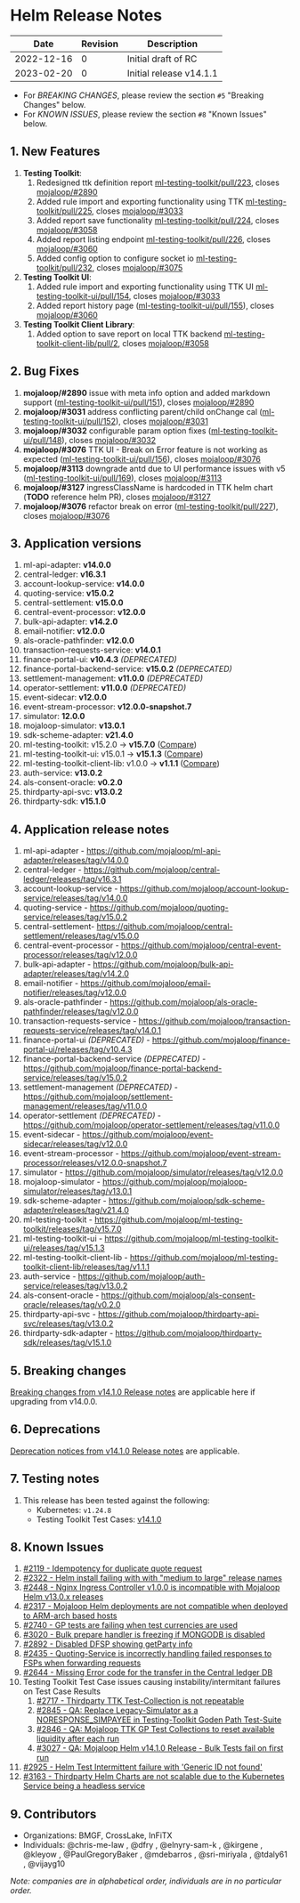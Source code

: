 # Helm Release Notes

Date | Revision | Description
---------|----------|---------
 2022-12-16 | 0 | Initial draft of RC
 2023-02-20 | 0 | Initial release v14.1.1

- For *BREAKING CHANGES*, please review the section `#5` "Breaking Changes" below.
- For *KNOWN ISSUES*, please review the section `#8` "Known Issues" below.

## 1. New Features

1. **Testing Toolkit**:
    1. Redesigned ttk definition report [ml-testing-toolkit/pull/223](https://github.com/mojaloop/ml-testing-toolkit/pull/223), closes [mojaloop/#2890](https://github.com/mojaloop/project/issues/2890)
    2. Added rule import and exporting functionality using TTK [ml-testing-toolkit/pull/225](https://github.com/mojaloop/ml-testing-toolkit/pull/225), closes [mojaloop/#3033](https://github.com/mojaloop/project/issues/3033)
    3. Added report save functionality [ml-testing-toolkit/pull/224](https://github.com/mojaloop/ml-testing-toolkit/pull/224), closes [mojaloop/#3058](https://github.com/mojaloop/project/issues/3058)
    4. Added report listing endpoint [ml-testing-toolkit/pull/226](https://github.com/mojaloop/ml-testing-toolkit/pull/226), closes [mojaloop/#3060](https://github.com/mojaloop/project/issues/3060)
    5. Added config option to configure socket io [ml-testing-toolkit/pull/232](https://github.com/mojaloop/ml-testing-toolkit/pull/232), closes [mojaloop/#3075](https://github.com/mojaloop/project/issues/3075)
2. **Testing Toolkit UI**:
    1. Added rule import and exporting functionality using TTK UI [ml-testing-toolkit-ui/pull/154](https://github.com/mojaloop/ml-testing-toolkit-ui/pull/154), closes [mojaloop/#3033](https://github.com/mojaloop/project/issues/3033)
    2. Added report history page ([ml-testing-toolkit-ui/pull/155](https://github.com/mojaloop/ml-testing-toolkit-ui/pull/155)), closes [mojaloop/#3060](https://github.com/mojaloop/project/issues/3060)
3. **Testing Toolkit Client Library**:
    1. Added option to save report on local TTK backend [ml-testing-toolkit-client-lib/pull/2](https://github.com/mojaloop/ml-testing-toolkit-client-lib/pull/2), closes [mojaloop/#3058](https://github.com/mojaloop/project/issues/3058)

## 2. Bug Fixes

1. **mojaloop/#2890** issue with meta info option and added markdown support ([ml-testing-toolkit-ui/pull/151](https://github.com/mojaloop/ml-testing-toolkit-ui/pull/151)), closes [mojaloop/#2890](https://github.com/mojaloop/project/issues/2890)
2. **mojaloop/#3031** address conflicting parent/child onChange cal ([ml-testing-toolkit-ui/pull/152](https://github.com/mojaloop/ml-testing-toolkit-ui/pull/152)), closes [mojaloop/#3031](https://github.com/mojaloop/project/issues/3031)
3. **mojaloop/#3032** configurable param option fixes ([ml-testing-toolkit-ui/pull/148](https://github.com/mojaloop/ml-testing-toolkit-ui/pull/148)), closes [mojaloop/#3032](https://github.com/mojaloop/project/issues/3032)
4. **mojaloop/#3076** TTK UI - Break on Error feature is not working as expected ([ml-testing-toolkit-ui/pull/156](https://github.com/mojaloop/ml-testing-toolkit-ui/pull/156)), closes [mojaloop/#3076](https://github.com/mojaloop/project/issues/3076)
5. **mojaloop/#3113** downgrade antd due to UI performance issues with v5 ([ml-testing-toolkit-ui/pull/169](https://github.com/mojaloop/ml-testing-toolkit-ui/pull/169)), closes [mojaloop/#3113](https://github.com/mojaloop/project/issues/3113)
6. **mojaloop/#3127** ingressClassName is hardcoded in TTK helm chart (**TODO** reference helm PR), closes [mojaloop/#3127](https://github.com/mojaloop/project/issues/3127)
7. **mojaloop/#3076** refactor break on error ([ml-testing-toolkit/pull/227](https://github.com/mojaloop/ml-testing-toolkit/pull/227)), closes [mojaloop/#3076](https://github.com/mojaloop/project/issues/3076)

## 3. Application versions

1. ml-api-adapter: **v14.0.0**
2. central-ledger: **v16.3.1**
3. account-lookup-service: **v14.0.0**
4. quoting-service: **v15.0.2**
5. central-settlement: **v15.0.0**
6. central-event-processor: **v12.0.0**
7. bulk-api-adapter: **v14.2.0**
8. email-notifier: **v12.0.0**
9. als-oracle-pathfinder: **v12.0.0**
10. transaction-requests-service: **v14.0.1**
11. finance-portal-ui: **v10.4.3** _(DEPRECATED)_
12. finance-portal-backend-service: **v15.0.2** _(DEPRECATED)_
13. settlement-management: **v11.0.0** _(DEPRECATED)_
14. operator-settlement: **v11.0.0** _(DEPRECATED)_
15. event-sidecar: **v12.0.0**
16. event-stream-processor: **v12.0.0-snapshot.7**
17. simulator: **12.0.0**
18. mojaloop-simulator: **v13.0.1**
19. sdk-scheme-adapter: **v21.4.0**
20. ml-testing-toolkit: v15.2.0 -> **v15.7.0** ([Compare](https://github.com/mojaloop/ml-testing-toolkit/compare/v15.2.0...v15.7.0))
21. ml-testing-toolkit-ui: v15.0.1 -> **v15.1.3** ([Compare](https://github.com/mojaloop/ml-testing-toolkit-ui/compare/v15.0.1...v15.1.3))
22. ml-testing-toolkit-client-lib: v1.0.0 -> **v1.1.1** ([Compare](https://github.com/mojaloop/ml-testing-toolkit-client-lib/compare/v1.0.0...v1.1.1))
23. auth-service: **v13.0.2**
24. als-consent-oracle: **v0.2.0**
25. thirdparty-api-svc: **v13.0.2**
26. thirdparty-sdk: **v15.1.0**

## 4. Application release notes

1. ml-api-adapter - https://github.com/mojaloop/ml-api-adapter/releases/tag/v14.0.0
2. central-ledger - https://github.com/mojaloop/central-ledger/releases/tag/v16.3.1
3. account-lookup-service - https://github.com/mojaloop/account-lookup-service/releases/tag/v14.0.0
4. quoting-service - https://github.com/mojaloop/quoting-service/releases/tag/v15.0.2
5. central-settlement- https://github.com/mojaloop/central-settlement/releases/tag/v15.0.0
6. central-event-processor - https://github.com/mojaloop/central-event-processor/releases/tag/v12.0.0
7. bulk-api-adapter - https://github.com/mojaloop/bulk-api-adapter/releases/tag/v14.2.0
8. email-notifier - https://github.com/mojaloop/email-notifier/releases/tag/v12.0.0
9. als-oracle-pathfinder - https://github.com/mojaloop/als-oracle-pathfinder/releases/tag/v12.0.0
10. transaction-requests-service - https://github.com/mojaloop/transaction-requests-service/releases/tag/v14.0.1
11. finance-portal-ui _(DEPRECATED)_ - https://github.com/mojaloop/finance-portal-ui/releases/tag/v10.4.3
12. finance-portal-backend-service _(DEPRECATED)_ - https://github.com/mojaloop/finance-portal-backend-service/releases/tag/v15.0.2
13. settlement-management _(DEPRECATED)_ - https://github.com/mojaloop/settlement-management/releases/tag/v11.0.0
14. operator-settlement _(DEPRECATED)_ - https://github.com/mojaloop/operator-settlement/releases/tag/v11.0.0
15. event-sidecar - https://github.com/mojaloop/event-sidecar/releases/tag/v12.0.0
16. event-stream-processor - https://github.com/mojaloop/event-stream-processor/releases/v12.0.0-snapshot.7
17. simulator - https://github.com/mojaloop/simulator/releases/tag/v12.0.0
18. mojaloop-simulator - https://github.com/mojaloop/mojaloop-simulator/releases/tag/v13.0.1
19. sdk-scheme-adapter - https://github.com/mojaloop/sdk-scheme-adapter/releases/tag/v21.4.0
20. ml-testing-toolkit - https://github.com/mojaloop/ml-testing-toolkit/releases/tag/v15.7.0
21. ml-testing-toolkit-ui - https://github.com/mojaloop/ml-testing-toolkit-ui/releases/tag/v15.1.3
22. ml-testing-toolkit-client-lib - https://github.com/mojaloop/ml-testing-toolkit-client-lib/releases/tag/v1.1.1
23. auth-service - https://github.com/mojaloop/auth-service/releases/tag/v13.0.2
24. als-consent-oracle - https://github.com/mojaloop/als-consent-oracle/releases/tag/v0.2.0
25. thirdparty-api-svc - https://github.com/mojaloop/thirdparty-api-svc/releases/tag/v13.0.2
26. thirdparty-sdk-adapter - https://github.com/mojaloop/thirdparty-sdk/releases/tag/v15.1.0

## 5. Breaking changes

[Breaking changes from v14.1.0 Release notes](./release-v14.1.0.md#5-breaking-changes) are applicable here if upgrading from v14.0.0.

## 6. Deprecations

[Deprecation notices from v14.1.0 Release notes](./release-v14.1.0.md#6-deprecations) are applicable.

## 7. Testing notes

1. This release has been tested against the following:
    - Kubernetes: `v1.24.8`
    - Testing Toolkit Test Cases: [v14.1.0](https://github.com/mojaloop/testing-toolkit-test-cases/releases/tag/v14.1.0)

## 8. Known Issues

1. [#2119 - Idempotency for duplicate quote request](https://github.com/mojaloop/project/issues/2119)
2. [#2322 - Helm install failing with with "medium to large" release names](https://github.com/mojaloop/project/issues/2322)
3. [#2448 - Nginx Ingress Controller v1.0.0 is incompatible with Mojaloop Helm v13.0.x releases](https://github.com/mojaloop/project/issues/2448)
4. [#2317 - Mojaloop Helm deployments are not compatible when deployed to ARM-arch based hosts](https://github.com/mojaloop/project/issues/2317)
5. [#2740 - GP tests are failing when test currencies are used](https://github.com/mojaloop/project/issues/2740)
6. [#3020 - Bulk prepare handler is freezing if MONGODB is disabled ](https://github.com/mojaloop/project/issues/3020)
7. [#2892 - Disabled DFSP showing getParty info ](https://github.com/mojaloop/project/issues/2892)
8. [#2435 - Quoting-Service is incorrectly handling failed responses to FSPs when forwarding requests](https://github.com/mojaloop/project/issues/2435)
9. [#2644 - Missing Error code for the transfer in the Central ledger DB](https://github.com/mojaloop/project/issues/2644)
10. Testing Toolkit Test Case issues causing instability/intermitant failures on Test Case Results
    1. [#2717 - Thirdparty TTK Test-Collection is not repeatable](https://github.com/mojaloop/project/issues/2717)
    2. [#2845 - QA: Replace Legacy-Simulator as a NORESPONSE_SIMPAYEE in Testing-Toolkit Goden Path Test-Suite](https://github.com/mojaloop/project/issues/2845)
    3. [#2846 - QA: Mojaloop TTK GP Test Collections to reset available liquidity after each run](https://github.com/mojaloop/project/issues/2846)
    4. [#3027 - QA: Mojaloop Helm v14.1.0 Release - Bulk Tests fail on first run](https://github.com/mojaloop/project/issues/3027)
11. [#2925 - Helm Test Intermittent failure with 'Generic ID not found'](https://github.com/mojaloop/project/issues/2925)
12. [#3163 - Thirdparty Helm Charts are not scalable due to the Kubernetes Service being a headless service](https://github.com/mojaloop/project/issues/3163)

## 9. Contributors

- Organizations: BMGF, CrossLake, InFiTX
- Individuals: @chris-me-law , @dfry , @elnyry-sam-k , @kirgene , @kleyow , @PaulGregoryBaker , @mdebarros , @sri-miriyala , @tdaly61 , @vijayg10

_Note: companies are in alphabetical order, individuals are in no particular order._

